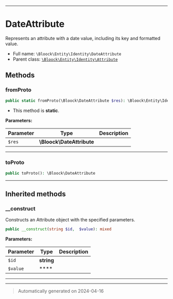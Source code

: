 ***

# DateAttribute

Represents an attribute with a date value, including its key and formatted value.



* Full name: `\Bloock\Entity\Identity\DateAttribute`
* Parent class: [`\Bloock\Entity\Identity\Attribute`](./Attribute.md)




## Methods


### fromProto



```php
public static fromProto(\Bloock\DateAttribute $res): \Bloock\Entity\Identity\DateAttribute
```



* This method is **static**.




**Parameters:**

| Parameter | Type | Description |
|-----------|------|-------------|
| `$res` | **\Bloock\DateAttribute** |  |





***

### toProto



```php
public toProto(): \Bloock\DateAttribute
```












***


## Inherited methods


### __construct

Constructs an Attribute object with the specified parameters.

```php
public __construct(string $id,  $value): mixed
```








**Parameters:**

| Parameter | Type | Description |
|-----------|------|-------------|
| `$id` | **string** |  |
| `$value` | **** |  |





***


***
> Automatically generated on 2024-04-16
